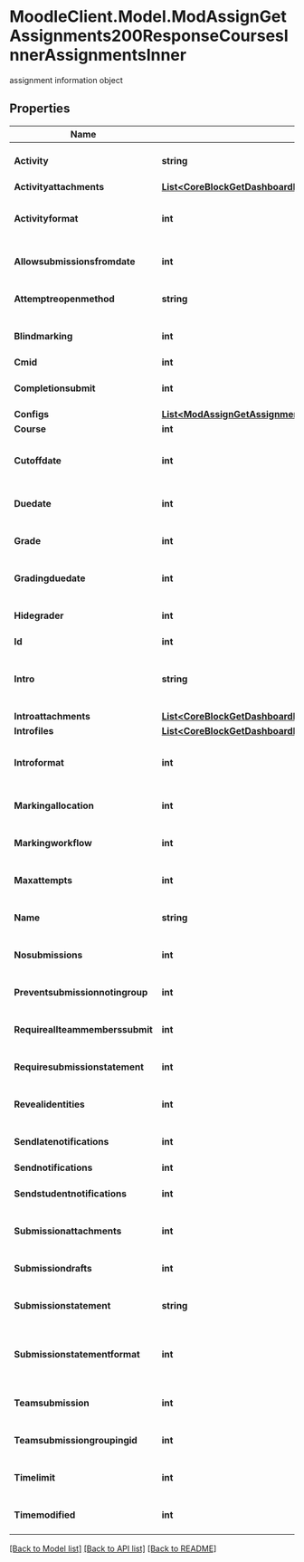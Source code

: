 # MoodleClient.Model.ModAssignGetAssignments200ResponseCoursesInnerAssignmentsInner
assignment information object

## Properties

Name | Type | Description | Notes
------------ | ------------- | ------------- | -------------
**Activity** | **string** | Description of activity | [optional] [default to "null"]
**Activityattachments** | [**List&lt;CoreBlockGetDashboardBlocks200ResponseBlocksInnerContentsFilesInner&gt;**](CoreBlockGetDashboardBlocks200ResponseBlocksInnerContentsFilesInner.md) |  | [optional] 
**Activityformat** | **int** | activity format (1 &#x3D; HTML, 0 &#x3D; MOODLE, 2 &#x3D; PLAIN, or 4 &#x3D; MARKDOWN) | [optional] [default to null]
**Allowsubmissionsfromdate** | **int** | allow submissions from date | [optional] [default to null]
**Attemptreopenmethod** | **string** | method used to control opening new attempts | [optional] [default to "null"]
**Blindmarking** | **int** | if enabled, hide identities until reveal identities actioned | [optional] [default to null]
**Cmid** | **int** | course module id | [optional] 
**Completionsubmit** | **int** | if enabled, set activity as complete following submission | [optional] [default to null]
**Configs** | [**List&lt;ModAssignGetAssignments200ResponseCoursesInnerAssignmentsInnerConfigsInner&gt;**](ModAssignGetAssignments200ResponseCoursesInnerAssignmentsInnerConfigsInner.md) |  | [optional] 
**Course** | **int** | course id | [optional] 
**Cutoffdate** | **int** | date after which submission is not accepted without an extension | [optional] [default to null]
**Duedate** | **int** | assignment due date | [optional] [default to null]
**Grade** | **int** | grade type | [optional] [default to null]
**Gradingduedate** | **int** | the expected date for marking the submissions | [optional] [default to null]
**Hidegrader** | **int** | If enabled, hide grader to student | [optional] [default to null]
**Id** | **int** | assignment id | [optional] 
**Intro** | **string** | assignment intro, not allways returned because it deppends on the activity configuration | [optional] [default to "null"]
**Introattachments** | [**List&lt;CoreBlockGetDashboardBlocks200ResponseBlocksInnerContentsFilesInner&gt;**](CoreBlockGetDashboardBlocks200ResponseBlocksInnerContentsFilesInner.md) |  | [optional] 
**Introfiles** | [**List&lt;CoreBlockGetDashboardBlocks200ResponseBlocksInnerContentsFilesInner&gt;**](CoreBlockGetDashboardBlocks200ResponseBlocksInnerContentsFilesInner.md) |  | [optional] 
**Introformat** | **int** | intro format (1 &#x3D; HTML, 0 &#x3D; MOODLE, 2 &#x3D; PLAIN, or 4 &#x3D; MARKDOWN) | [optional] [default to null]
**Markingallocation** | **int** | enable marking allocation | [optional] [default to null]
**Markingworkflow** | **int** | enable marking workflow | [optional] [default to null]
**Maxattempts** | **int** | maximum number of attempts allowed | [optional] [default to null]
**Name** | **string** | assignment name | [optional] [default to "null"]
**Nosubmissions** | **int** | no submissions | [optional] [default to null]
**Preventsubmissionnotingroup** | **int** | Prevent submission not in group | [optional] [default to null]
**Requireallteammemberssubmit** | **int** | if enabled, all team members must submit | [optional] [default to null]
**Requiresubmissionstatement** | **int** | student must accept submission statement | [optional] [default to null]
**Revealidentities** | **int** | show identities for a blind marking assignment | [optional] [default to null]
**Sendlatenotifications** | **int** | send notifications | [optional] [default to null]
**Sendnotifications** | **int** | send notifications | [optional] 
**Sendstudentnotifications** | **int** | send student notifications (default) | [optional] [default to null]
**Submissionattachments** | **int** | Flag to only show files during submission | [optional] [default to null]
**Submissiondrafts** | **int** | submissions drafts | [optional] [default to null]
**Submissionstatement** | **string** | Submission statement formatted. | [optional] [default to "null"]
**Submissionstatementformat** | **int** | submissionstatement format (1 &#x3D; HTML, 0 &#x3D; MOODLE, 2 &#x3D; PLAIN, or 4 &#x3D; MARKDOWN) | [optional] [default to null]
**Teamsubmission** | **int** | if enabled, students submit as a team | [optional] [default to null]
**Teamsubmissiongroupingid** | **int** | the grouping id for the team submission groups | [optional] [default to null]
**Timelimit** | **int** | Time limit to complete assigment | [optional] [default to null]
**Timemodified** | **int** | last time assignment was modified | [optional] [default to null]

[[Back to Model list]](../README.md#documentation-for-models) [[Back to API list]](../README.md#documentation-for-api-endpoints) [[Back to README]](../README.md)

